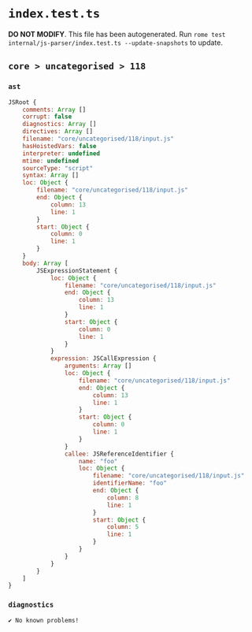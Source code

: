 # `index.test.ts`

**DO NOT MODIFY**. This file has been autogenerated. Run `rome test internal/js-parser/index.test.ts --update-snapshots` to update.

## `core > uncategorised > 118`

### `ast`

```javascript
JSRoot {
	comments: Array []
	corrupt: false
	diagnostics: Array []
	directives: Array []
	filename: "core/uncategorised/118/input.js"
	hasHoistedVars: false
	interpreter: undefined
	mtime: undefined
	sourceType: "script"
	syntax: Array []
	loc: Object {
		filename: "core/uncategorised/118/input.js"
		end: Object {
			column: 13
			line: 1
		}
		start: Object {
			column: 0
			line: 1
		}
	}
	body: Array [
		JSExpressionStatement {
			loc: Object {
				filename: "core/uncategorised/118/input.js"
				end: Object {
					column: 13
					line: 1
				}
				start: Object {
					column: 0
					line: 1
				}
			}
			expression: JSCallExpression {
				arguments: Array []
				loc: Object {
					filename: "core/uncategorised/118/input.js"
					end: Object {
						column: 13
						line: 1
					}
					start: Object {
						column: 0
						line: 1
					}
				}
				callee: JSReferenceIdentifier {
					name: "foo"
					loc: Object {
						filename: "core/uncategorised/118/input.js"
						identifierName: "foo"
						end: Object {
							column: 8
							line: 1
						}
						start: Object {
							column: 5
							line: 1
						}
					}
				}
			}
		}
	]
}
```

### `diagnostics`

```
✔ No known problems!

```
